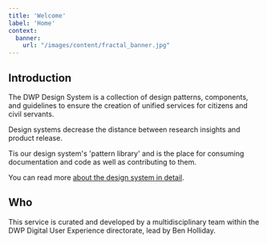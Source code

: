 ```yaml
---
title: 'Welcome'
label: 'Home'
context:
  banner:
    url: "/images/content/fractal_banner.jpg"
---
```


<h2 id="why-is-this">Introduction</h2>

<p>The DWP Design System is a collection of design patterns, components, and guidelines to ensure the creation of unified services for citizens and civil servants.</p>

<p>Design systems decrease the distance between research insights and product release.</p>

<p>Tis our design system's 'pattern library' and is the place for consuming documentation and code as well as contributing to them.</p><p>You can read more <a href="/docs/about">about the design system in detail</a>.</p>

<h2 id="who">Who</h2>

<p>This service is curated and developed by a multidisciplinary team within the DWP Digital User Experience directorate, lead by Ben Holliday.</p>
